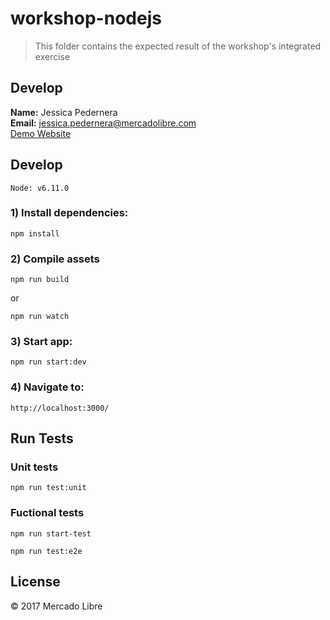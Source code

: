 # workshop-nodejs

> This folder contains the expected result of the workshop's integrated exercise

## Develop
**Name:** Jessica Pedernera  
**Email:** jessica.pedernera@mercadolibre.com  
[Demo Website](http://workshop-jpedernera.herokuapp.com/app)

## Develop
`Node: v6.11.0`  
### 1) Install dependencies:
```
npm install
```
### 2) Compile  assets
```
npm run build
```
or
```
npm run watch
```
### 3) Start app:
```
npm run start:dev
```
### 4) Navigate to:
```
http://localhost:3000/
```

## Run Tests
### Unit tests
```
npm run test:unit
```
### Fuctional tests
```
npm run start-test
``` 
```
npm run test:e2e
``` 

## License
© 2017 Mercado Libre